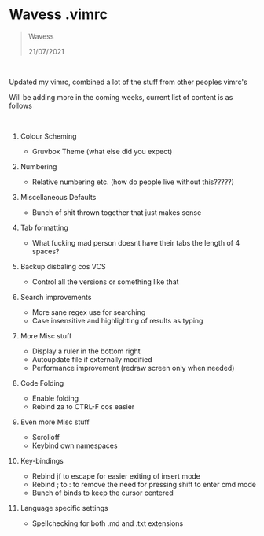 # Wavess .vimrc 

> Wavess 
>
> 21/07/2021
 
&nbsp;

Updated my vimrc, combined a lot of the stuff from other peoples vimrc's

Will be adding more in the coming weeks, current list of content is as follows

&nbsp;

1. Colour Scheming
    * Gruvbox Theme (what else did you expect)

2. Numbering
    * Relative numbering etc. (how do people live without this?????)

3. Miscellaneous Defaults
    * Bunch of shit thrown together that just makes sense

4. Tab formatting
    * What fucking mad person doesnt have their tabs the length of 4 spaces?

5. Backup disbaling cos VCS
    * Control all the versions or something like that

6. Search improvements
    * More sane regex use for searching
    * Case insensitive and highlighting of results as typing

7. More Misc stuff
    * Display a ruler in the bottom right
    * Autoupdate file if externally modified
    * Performance improvement (redraw screen only when needed)

8. Code Folding
    * Enable folding
    * Rebind za to CTRL-F cos easier

9. Even more Misc stuff
    * Scrolloff
    * Keybind own namespaces

10. Key-bindings
    * Rebind jf to escape for easier exiting of insert mode
    * Rebind ; to : to remove the need for pressing shift to enter cmd mode
    * Bunch of binds to keep the cursor centered

11. Language specific settings
    * Spellchecking for both .md and .txt extensions
